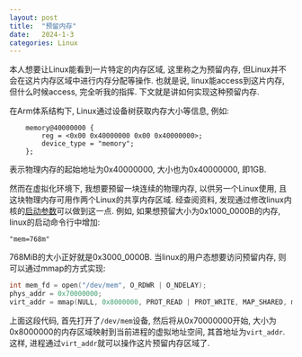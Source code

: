 ```yaml
---
layout: post
title:  "预留内存"
date:   2024-1-3
categories: Linux
---
```

本人想要让Linux能看到一片特定的内存区域, 这里称之为预留内存, 但Linux并不会在这片内存区域中进行内存分配等操作. 也就是说, linux能access到这片内存, 但什么时候access, 完全听我的指挥. 下文就是讲如何实现这种预留内存.

在Arm体系结构下, Linux通过设备树获取内存大小等信息, 例如:

```dts
	memory@40000000 {
		reg = <0x00 0x40000000 0x00 0x40000000>;
		device_type = "memory";
	};
```

表示物理内存的起始地址为0x40000000, 大小也为0x40000000, 即1GB. 

然而在虚拟化环境下, 我想要预留一块连续的物理内存, 以供另一个Linux使用, 且这块物理内存可用作两个Linux的共享内存区域. 经查阅资料, 发现通过修改linux内核的[启动参数](https://www.kernel.org/doc/html/latest/admin-guide/kernel-parameters.html)可以做到这一点. 例如, 如果想预留大小为0x1000_0000B的内存, linux的启动命令行中增加:

```
"mem=768m"
```

768MiB的大小正好就是0x3000_0000B. 当linux的用户态想要访问预留内存, 则可以通过mmap的方式实现:

```c
int mem_fd = open("/dev/mem", O_RDWR | O_NDELAY);
phys_addr = 0x70000000;
virt_addr = mmap(NULL, 0x8000000, PROT_READ | PROT_WRITE, MAP_SHARED, mem_fd, phys_addr);
```

上面这段代码, 首先打开了`/dev/mem`设备, 然后将从0x70000000开始, 大小为0x8000000的内存区域映射到当前进程的虚拟地址空间, 其首地址为`virt_addr`. 这样, 进程通过`virt_addr`就可以操作这片预留内存区域了. 
